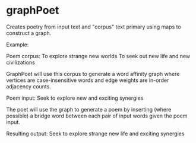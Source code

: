 # graphPoet
Creates poetry from input text and "corpus" text primary using maps to construct a graph.

Example:

Poem corpus: 
To explore strange new worlds
To seek out new life and new civilizations

GraphPoet will use this corpus to generate a word affinity graph where vertices are case-insensitive words and edge weights are in-order adjacency counts.

Poem input: Seek to explore new and exciting synergies

The poet will use the graph to generate a poem by inserting (where possible) a bridge word between each pair
of input words given the poem input.

Resulting output: Seek to explore strange new life and exciting synergies

